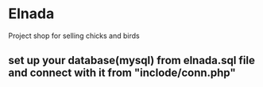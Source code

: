 # Elnada
Project shop for selling chicks and birds

## set up your database(mysql) from elnada.sql file and connect with it from "inclode/conn.php"
